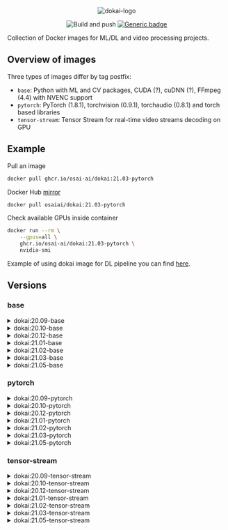 <div align="center">

![dokai-logo](https://raw.githubusercontent.com/osai-ai/dokai/master/pics/dokai-logo.png)

![Build and push](https://github.com/osai-ai/dokai/workflows/Build%20and%20push/badge.svg)
[![Generic badge](https://img.shields.io/badge/License-MIT-<COLOR>.svg)](https://shields.io/)

</div>

Collection of Docker images for ML/DL and video processing projects. 

## Overview of images

Three types of images differ by tag postfix:

* `base`: Python with ML and CV packages, CUDA (?), cuDNN (?), FFmpeg (4.4) with NVENC support
* `pytorch`: PyTorch (1.8.1), torchvision (0.9.1), torchaudio (0.8.1) and torch based libraries
* `tensor-stream`: Tensor Stream for real-time video streams decoding on GPU 

## Example

Pull an image 
```Bash
docker pull ghcr.io/osai-ai/dokai:21.03-pytorch
```

Docker Hub [mirror](https://hub.docker.com/r/osaiai/dokai/tags)
```bash
docker pull osaiai/dokai:21.03-pytorch
```

Check available GPUs inside container
```bash
docker run --rm \
    --gpus=all \
    ghcr.io/osai-ai/dokai:21.03-pytorch \
    nvidia-smi
```

Example of using dokai image for DL pipeline you can find [here](https://github.com/osai-ai/dokai/tree/master/example).

## Versions 

### base

<details><summary>dokai:20.09-base</summary>
<p>

[ghcr.io/osai-ai/dokai:20.09-base](https://github.com/orgs/osai-ai/packages/container/dokai/89195)

FFmpeg (release/4.3), nv-codec-headers (sdk/9.1)  
Python (3.6.9)  

pip==20.2.3  
setuptools==50.3.0  
packaging==20.4  
numpy==1.19.2  
opencv-python==4.4.0.42  
scipy==1.5.2  
matplotlib==3.3.2  
pandas==1.1.2  
notebook==6.1.4  
scikit-learn==0.23.2  
scikit-image==0.17.2  
albumentations==0.4.6  
Cython==0.29.21  
Pillow==7.2.0  
trafaret-config==2.0.2  
pyzmq==19.0.2  
librosa==0.8.0  
psutil==5.7.2  
dataclasses==0.7  

</p>
</details>

<details><summary>dokai:20.10-base</summary>
<p>

[ghcr.io/osai-ai/dokai:20.10-base](https://github.com/orgs/osai-ai/packages/container/dokai/176382)

FFmpeg (release/4.3), nv-codec-headers (sdk/9.1)  
Python (3.6.9)  

pip==20.2.4  
setuptools==50.3.2  
packaging==20.4  
numpy==1.19.2  
opencv-python==4.4.0.44  
scipy==1.5.3  
matplotlib==3.3.2  
pandas==1.1.3  
notebook==6.1.4  
scikit-learn==0.23.2  
scikit-image==0.17.2  
albumentations==0.5.0  
Cython==0.29.21  
Pillow==8.0.0  
trafaret-config==2.0.2  
pyzmq==19.0.2  
librosa==0.8.0  
psutil==5.7.2  
dataclasses==0.7  
pydantic==1.6.1  
requests==2.24.0 

</p>
</details>

<details><summary>dokai:20.12-base</summary>
<p>

[ghcr.io/osai-ai/dokai:20.12-base](https://github.com/orgs/osai-ai/packages/container/dokai/623505)

CUDA (11.1), cuDNN (8.0.5)  
FFmpeg (release/4.3), nv-codec-headers (sdk/9.1)  
Python (3.8.5)  

pip==20.3.3  
setuptools==51.0.0  
packaging==20.8  
numpy==1.19.4  
opencv-python==4.4.0.46  
scipy==1.5.4  
matplotlib==3.3.3  
pandas==1.1.5  
notebook==6.1.5  
scikit-learn==0.23.2  
scikit-image==0.18.0  
albumentations==0.5.2  
Cython==0.29.21  
Pillow==8.0.1  
trafaret-config==2.0.2  
pyzmq==20.0.0  
librosa==0.8.0  
psutil==5.8.0  
pydantic==1.7.3  
requests==2.25.1  

</p>
</details>

<details><summary>dokai:21.01-base</summary>
<p>

[ghcr.io/osai-ai/dokai:21.01-base](https://github.com/orgs/osai-ai/packages/container/dokai/858256)

CUDA (11.1.1), cuDNN (8.0.5)  
FFmpeg (release/4.3), nv-codec-headers (sdk/10.0)  
Python (3.8.5)  

pip==20.3.3  
setuptools==51.3.3  
packaging==20.8  
numpy==1.19.5  
opencv-python==4.5.1.48  
scipy==1.6.0  
matplotlib==3.3.3  
pandas==1.2.0  
notebook==6.2.0  
scikit-learn==0.24.1  
scikit-image==0.18.1  
albumentations==0.5.2  
Cython==0.29.21  
Pillow==8.1.0  
trafaret-config==2.0.2  
pyzmq==21.0.1  
librosa==0.8.0  
psutil==5.8.0  
pydantic==1.7.3  
requests==2.25.1  

</p>
</details>

<details><summary>dokai:21.02-base</summary>
<p>

[ghcr.io/osai-ai/dokai:21.02-base](https://github.com/orgs/osai-ai/packages/container/dokai/1242092)

CUDA (11.2.1), cuDNN (8.1.0)  
FFmpeg (release/4.3), nv-codec-headers (sdk/10.0)  
Python (3.8.5)  

pip==21.0.1  
setuptools==53.0.0  
packaging==20.9  
numpy==1.20.1  
opencv-python==4.5.1.48  
scipy==1.6.1  
matplotlib==3.3.4  
pandas==1.2.2  
scikit-learn==0.24.1  
scikit-image==0.18.1  
Pillow==8.1.0  
librosa==0.8.0  
albumentations==0.5.2  
pyzmq==22.0.3  
Cython==0.29.22  
numba==0.52.0  
requests==2.25.1  
psutil==5.8.0  
trafaret-config==2.0.2  
pydantic==1.7.3  
PyYAML==5.4.1  
notebook==6.2.0  
ipywidgets==7.6.3  
tqdm==4.57.0  
pytest==6.2.2  
mypy==0.812  
flake8==3.8.4  

</p>
</details>

<details><summary>dokai:21.03-base</summary>
<p>

[ghcr.io/osai-ai/dokai:21.03-base](https://github.com/orgs/osai-ai/packages/container/dokai/1661596)

CUDA (11.2.2), cuDNN (8.1.1)  
FFmpeg (release/4.4), nv-codec-headers (sdk/10.0)  
Python (3.8.5)  

pip==21.0.1  
setuptools==54.2.0  
packaging==20.9  
numpy==1.20.1  
opencv-python==4.5.1.48  
scipy==1.6.1  
matplotlib==3.3.4  
pandas==1.2.3  
scikit-learn==0.24.1  
scikit-image==0.18.1  
Pillow==8.1.2  
librosa==0.8.0  
albumentations==0.5.2  
pyzmq==22.0.3  
Cython==0.29.22  
numba==0.53.0  
requests==2.25.1  
psutil==5.8.0  
trafaret-config==2.0.2  
pydantic==1.8.1  
PyYAML==5.4.1  
notebook==6.3.0  
ipywidgets==7.6.3  
tqdm==4.59.0  
pytest==6.2.2  
mypy==0.812  
flake8==3.9.0  

</p>
</details>

<details><summary>dokai:21.05-base</summary>
<p>

[ghcr.io/osai-ai/dokai:21.05-base](?)

CUDA (?), cuDNN (?)  
FFmpeg (release/4.4), nv-codec-headers (sdk/10.0)  
Python (?)  

pip==21.1.1  
setuptools==56.2.0  
packaging==20.9  
numpy==1.20.3  
opencv-python==4.5.2.52  
scipy==1.6.3  
matplotlib==3.4.2  
pandas==1.2.4  
scikit-learn==0.24.2  
scikit-image==0.18.1  
Pillow==8.2.0  
librosa==0.8.0  
albumentations==0.5.2  
pyzmq==22.0.3  
Cython==0.29.23  
numba==0.53.1  
requests==2.25.1  
psutil==5.8.0  
trafaret-config==2.0.2  
pydantic==1.8.1  
PyYAML==5.4.1  
notebook==6.3.0  
ipywidgets==7.6.3  
tqdm==4.60.0  
pytest==6.2.4  
mypy==0.812  
flake8==3.9.2  

</p>
</details>

### pytorch

<details><summary>dokai:20.09-pytorch</summary>
<p>

[ghcr.io/osai-ai/dokai:20.09-pytorch](https://github.com/orgs/osai-ai/packages/container/dokai/89197)

additionally to `dokai:20.09-base`:

torch==1.6.0  
torchvision==0.7.0  
pytorch-argus==0.1.2  
timm==0.2.1  
apex (master)  

</p>
</details>

<details><summary>dokai:20.10-pytorch</summary>
<p>

[ghcr.io/osai-ai/dokai:20.10-pytorch](https://github.com/orgs/osai-ai/packages/container/dokai/176388)

additionally to `dokai:20.10-base`:

torch==1.6.0  
torchvision==0.7.0  
pytorch-argus==0.1.2  
timm==0.2.1  
apex (master)  

</p>
</details>

<details><summary>dokai:20.12-pytorch</summary>
<p>

[ghcr.io/osai-ai/dokai:20.12-pytorch](https://github.com/orgs/osai-ai/packages/container/dokai/623509)

additionally to `dokai:20.12-base`:

torch==1.7.1 (source, v1.7.1 tag)  
torchvision==0.8.2 (source, v0.8.2 tag)  
pytorch-argus==0.2.0  
timm==0.3.2  
kornia==0.4.1  
apex (source, master branch)  

</p>
</details>

<details><summary>dokai:21.01-pytorch</summary>
<p>

[ghcr.io/osai-ai/dokai:21.01-pytorch](https://github.com/orgs/osai-ai/packages/container/dokai/858271)

additionally to `dokai:21.01-base`:

torch==1.8.0a0+4aea007 (source, master branch)  
torchvision==0.8.2 (source, v0.8.2 tag)  
pytorch-argus==0.2.0  
timm==0.3.4  
kornia==0.4.1  
apex (source, master branch)  

</p>
</details>

<details><summary>dokai:21.02-pytorch</summary>
<p>

[ghcr.io/osai-ai/dokai:21.02-pytorch](https://github.com/orgs/osai-ai/packages/container/dokai/1242106)

additionally to `dokai:21.02-base`:

torch==1.9.0a0+c2b9283 (source, master branch)  
torchvision==0.8.2 (source, v0.8.2 tag)  
pytorch-argus==0.2.0  
timm==0.4.4 (source, master branch)  
kornia==0.4.1  
pretrainedmodels==0.7.4  
efficientnet-pytorch==0.7.0  
segmentation-models-pytorch==0.1.3  
apex (source, master branch)  

</p>
</details>

<details><summary>dokai:21.03-pytorch</summary>
<p>

[ghcr.io/osai-ai/dokai:21.03-pytorch](https://github.com/orgs/osai-ai/packages/container/dokai/1661643)

additionally to `dokai:21.03-base`:

torch==1.8.0 (source, v1.8.0 tag)  
torchvision==0.9.0 (source, v0.9.0 tag)  
torchaudio==0.8.0 (source, v0.8.0 tag)  
pytorch-argus==0.2.1  
timm==0.4.5  
kornia==0.5.0  
pretrainedmodels==0.7.4  
efficientnet-pytorch==0.7.0  
segmentation-models-pytorch==0.1.3  
apex (source, master branch)  

</p>
</details>

<details><summary>dokai:21.05-pytorch</summary>
<p>

[ghcr.io/osai-ai/dokai:21.05-pytorch](?)

additionally to `dokai:21.05-base`:

torch==1.8.1 (source, v1.8.1 tag)  
torchvision==0.9.1 (source, v0.9.1 tag)  
torchaudio==0.8.1 (source, v0.8.1 tag)  
pytorch-argus==0.2.1  
timm==(?)(source, master branch)  
kornia==0.5.1  
pretrainedmodels==0.7.4  
efficientnet-pytorch==0.7.1  
segmentation-models-pytorch==0.1.3  
apex (source, master branch)  

</p>
</details>


### tensor-stream

<details><summary>dokai:20.09-tensor-stream</summary>
<p>

[ghcr.io/osai-ai/dokai:20.09-tensor-stream](https://github.com/orgs/osai-ai/packages/container/dokai/89200)

additionally to `dokai:20.09-pytorch`:

tensor-stream==0.4.6 (dev)  

</p>
</details>

<details><summary>dokai:20.10-tensor-stream</summary>
<p>

[ghcr.io/osai-ai/dokai:20.10-tensor-stream](https://github.com/orgs/osai-ai/packages/container/dokai/176389)

additionally to `dokai:20.10-pytorch`:

tensor-stream==0.4.6 (dev)  

</p>
</details>

<details><summary>dokai:20.12-tensor-stream</summary>
<p>

[ghcr.io/osai-ai/dokai:20.12-tensor-stream](https://github.com/orgs/osai-ai/packages/container/dokai/623510)

additionally to `dokai:20.12-pytorch`:

tensor-stream==0.4.6 (source, dev branch) 

</p>
</details>

<details><summary>dokai:21.01-tensor-stream</summary>
<p>

[ghcr.io/osai-ai/dokai:21.01-tensor-stream](https://github.com/orgs/osai-ai/packages/container/dokai/858272)

additionally to `dokai:21.01-pytorch`:

tensor-stream==0.4.6 (source, dev branch) 

</p>
</details>

<details><summary>dokai:21.02-tensor-stream</summary>
<p>

[ghcr.io/osai-ai/dokai:21.02-tensor-stream](https://github.com/orgs/osai-ai/packages/container/dokai/1242107)

additionally to `dokai:21.02-pytorch`:

tensor-stream==0.4.6 (source, dev branch)  

</p>
</details>

<details><summary>dokai:21.03-tensor-stream</summary>
<p>

[ghcr.io/osai-ai/dokai:21.03-tensor-stream](https://github.com/orgs/osai-ai/packages/container/dokai/1661648)

additionally to `dokai:21.03-pytorch`:

tensor-stream==0.4.6 (source, dev branch)  

</p>
</details>

<details><summary>dokai:21.05-tensor-stream</summary>
<p>

[ghcr.io/osai-ai/dokai:21.05-tensor-stream](?)

additionally to `dokai:21.05-pytorch`:

tensor-stream==0.4.6 (source, dev branch)  

</p>
</details>
